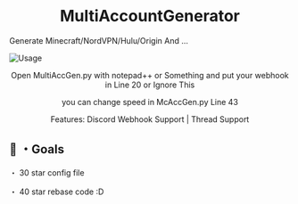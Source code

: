 <h1 align="center" style="margin-top: 0px;">MultiAccountGenerator</h1>
Generate Minecraft/NordVPN/Hulu/Origin And ...

![Usage](https://i.imgur.com/ZAXPJs1.png)

<p align="center">Open MultiAccGen.py with notepad++ or Something and put your webhook in Line 20 or Ignore This</p>

<p align="center">you can change speed in McAccGen.py Line 43</p>

<p align="center">Features: Discord Webhook Support | Thread Support</p>

 ## 🥅 ・Goals

・ 30 star config file

・ 40 star rebase code :D

